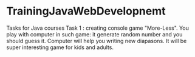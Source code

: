 # TrainingJavaWebDevelopnemt
Tasks for Java courses
  Task 1 : creating console game "More-Less".
  You play with computer in such game: it generate random
  number and you should guess it. Computer will help you 
  writing new diapasons. It will be super interesting game 
  for kids and adults.
